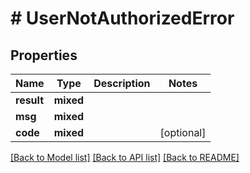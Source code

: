 # # UserNotAuthorizedError

## Properties

Name | Type | Description | Notes
------------ | ------------- | ------------- | -------------
**result** | **mixed** |  |
**msg** | **mixed** |  |
**code** | **mixed** |  | [optional]

[[Back to Model list]](../../README.md#models) [[Back to API list]](../../README.md#endpoints) [[Back to README]](../../README.md)

